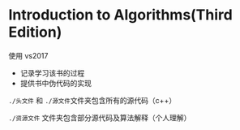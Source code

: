 # Introduction to Algorithms(Third Edition)  
使用 vs2017

- 记录学习该书的过程 
- 提供书中伪代码的实现


`./头文件` 和 `./源文件`文件夹包含所有的源代码（c++）
 
`./资源文件` 文件夹包含部分源代码及算法解释（个人理解） 

